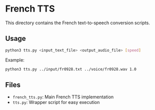 # French TTS

This directory contains the French text-to-speech conversion scripts.

## Usage

```bash
python3 tts.py <input_text_file> <output_audio_file> [speed]
```

Example:
```bash
python3 tts.py ../input/fr0928.txt ../voice/fr0928.wav 1.0
```

## Files
- `french_tts.py`: Main French TTS implementation
- `tts.py`: Wrapper script for easy execution